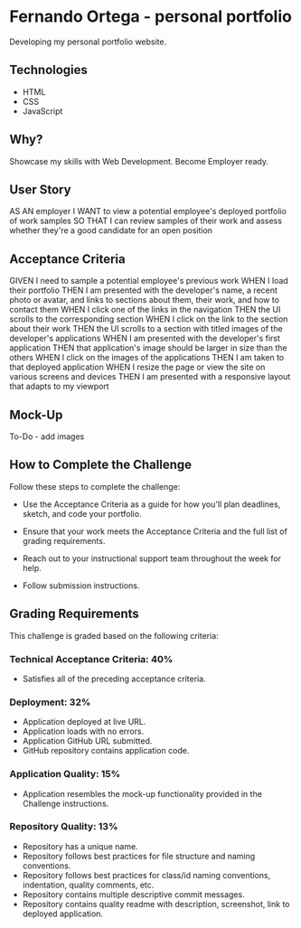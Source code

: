 # Fernando Ortega - personal portfolio

Developing my personal portfolio website.

## Technologies

* HTML
* CSS
* JavaScript

## Why?

Showcase my skills with Web Development. Become Employer ready.

##  User Story

AS AN employer
I WANT to view a potential employee's deployed portfolio of work samples
SO THAT I can review samples of their work and assess whether they're a good candidate for an open position

## Acceptance Criteria

GIVEN I need to sample a potential employee's previous work
WHEN I load their portfolio
THEN I am presented with the developer's name, a recent photo or avatar, and links to sections about them, their work, and how to contact them
WHEN I click one of the links in the navigation
THEN the UI scrolls to the corresponding section
WHEN I click on the link to the section about their work
THEN the UI scrolls to a section with titled images of the developer's applications
WHEN I am presented with the developer's first application
THEN that application's image should be larger in size than the others
WHEN I click on the images of the applications
THEN I am taken to that deployed application
WHEN I resize the page or view the site on various screens and devices
THEN I am presented with a responsive layout that adapts to my viewport

## Mock-Up

To-Do - add images

## How to Complete the Challenge

Follow these steps to complete the challenge:

* Use the Acceptance Criteria as a guide for how you'll plan deadlines, sketch, and code your portfolio.

* Ensure that your work meets the Acceptance Criteria and the full list of grading requirements.

* Reach out to your instructional support team throughout the week for help.

* Follow submission instructions.

## Grading Requirements

This challenge is graded based on the following criteria:

### Technical Acceptance Criteria: 40%

* Satisfies all of the preceding acceptance criteria.

### Deployment: 32%

* Application deployed at live URL.
* Application loads with no errors.
* Application GitHub URL submitted.
* GitHub repository contains application code.

### Application Quality: 15%

* Application resembles the mock-up functionality provided in the Challenge instructions.

### Repository Quality: 13%

* Repository has a unique name.
* Repository follows best practices for file structure and naming conventions.
* Repository follows best practices for class/id naming conventions, indentation, quality comments, etc.
* Repository contains multiple descriptive commit messages.
* Repository contains quality readme with description, screenshot, link to deployed application.